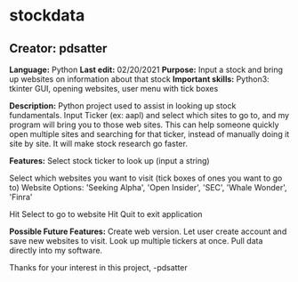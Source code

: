 # stockdata

## **Creator:** pdsatter
**Language:** Python
**Last edit:** 02/20/2021
**Purpose:**  Input a stock and bring up websites on information about that stock
**Important skills:** Python3: tkinter GUI, opening websites, user menu with tick boxes

**Description:** 
Python project used to assist in looking up stock fundamentals.  Input Ticker (ex: aapl) and select which sites to go to, and my program will bring you
to those web sites.  This can help someone quickly open multiple sites and searching for that ticker, instead of manually doing it site by site.
It will make stock research go faster.

**Features:**
Select stock ticker to look up (input a string)

Select which websites you want to visit (tick boxes of ones you want to go to)
Website Options: 'Seeking Alpha', 'Open Insider', 'SEC', 'Whale Wonder', 'Finra'
 
Hit Select to go to website
Hit Quit to exit application

**Possible Future Features:**
Create web version.
Let user create account and save new websites to visit.
Look up multiple tickers at once.
Pull data directly into my software.

Thanks for your interest in this project,
-pdsatter

